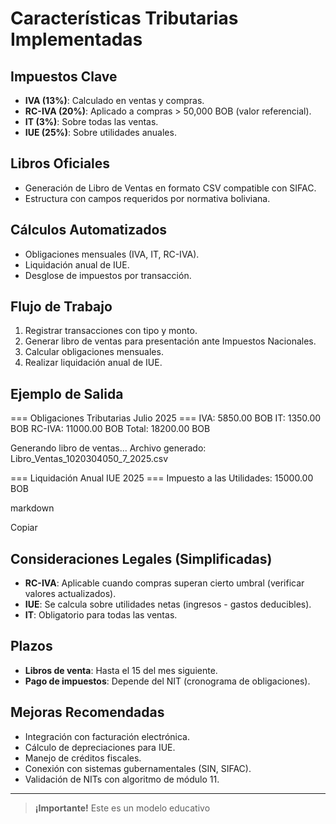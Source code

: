 
# Características Tributarias Implementadas

## Impuestos Clave

- **IVA (13%)**: Calculado en ventas y compras.
- **RC-IVA (20%)**: Aplicado a compras > 50,000 BOB (valor referencial).
- **IT (3%)**: Sobre todas las ventas.
- **IUE (25%)**: Sobre utilidades anuales.

## Libros Oficiales

- Generación de Libro de Ventas en formato CSV compatible con SIFAC.
- Estructura con campos requeridos por normativa boliviana.

## Cálculos Automatizados

- Obligaciones mensuales (IVA, IT, RC-IVA).
- Liquidación anual de IUE.
- Desglose de impuestos por transacción.

## Flujo de Trabajo

1. Registrar transacciones con tipo y monto.
2. Generar libro de ventas para presentación ante Impuestos Nacionales.
3. Calcular obligaciones mensuales.
4. Realizar liquidación anual de IUE.

## Ejemplo de Salida

=== Obligaciones Tributarias Julio 2025 ===
IVA: 5850.00 BOB
IT: 1350.00 BOB
RC-IVA: 11000.00 BOB
Total: 18200.00 BOB

Generando libro de ventas...
Archivo generado: Libro_Ventas_1020304050_7_2025.csv

=== Liquidación Anual IUE 2025 ===
Impuesto a las Utilidades: 15000.00 BOB

markdown

Copiar

## Consideraciones Legales (Simplificadas)

- **RC-IVA**: Aplicable cuando compras superan cierto umbral (verificar valores actualizados).
- **IUE**: Se calcula sobre utilidades netas (ingresos - gastos deducibles).
- **IT**: Obligatorio para todas las ventas.

## Plazos

- **Libros de venta**: Hasta el 15 del mes siguiente.
- **Pago de impuestos**: Depende del NIT (cronograma de obligaciones).

## Mejoras Recomendadas

- Integración con facturación electrónica.
- Cálculo de depreciaciones para IUE.
- Manejo de créditos fiscales.
- Conexión con sistemas gubernamentales (SIN, SIFAC).
- Validación de NITs con algoritmo de módulo 11.

---

> **¡Importante!** Este es un modelo educativo 